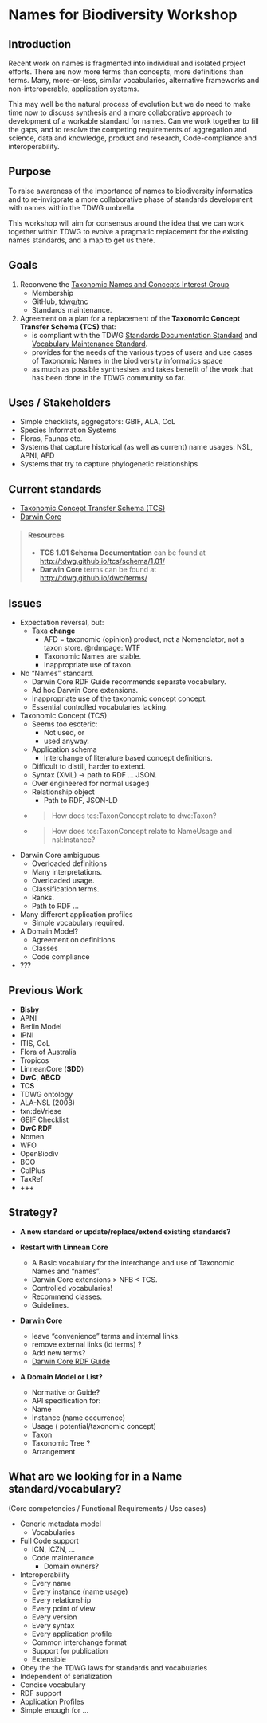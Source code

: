 # Names for Biodiversity Workshop

## Introduction

Recent work on names is fragmented into individual and isolated project efforts. There are now more terms than concepts, more definitions than terms. Many, more-or-less, similar vocabularies, alternative frameworks and non-interoperable, application systems.

This may well be the natural process of evolution but we do need to make time now to discuss synthesis and a more collaborative approach to development of a workable standard for names. Can we work together to fill the gaps, and to resolve the competing requirements of aggregation and science, data and knowledge, product and research, Code-compliance and interoperability.

## Purpose

To raise awareness of the importance of names to biodiversity informatics and to re-invigorate a more collaborative phase of standards development with names within the TDWG umbrella.

This workshop will aim for consensus around the idea that we can work together within TDWG to evolve a pragmatic replacement for the existing names standards, and a map to get us there.

## Goals

1.  Reconvene the [Taxonomic Names and Concepts Interest Group](https://www.tdwg.org/community/tnc/)
    - Membership
    - GitHub, [tdwg/tnc](https://github.com/tdwg/tnc)
    - Standards maintenance.
2.  Agreement on a plan for a replacement of the **Taxonomic Concept Transfer Schema (TCS)** that:
    - is compliant with the TDWG [Standards Documentation Standard](https://github.com/tdwg/vocab/tree/master/sds) and [Vocabulary Maintenance Standard](https://github.com/tdwg/vocab/tree/master/vms).
    - provides for the needs of the various types of users and use cases of Taxonomic Names in the biodiversity informatics space
    - as much as possible synthesises and takes benefit of the work that has been done in the TDWG community so far.

##  Uses / Stakeholders

- Simple checklists, aggregators: GBIF, ALA, CoL
- Species Information Systems
- Floras, Faunas etc.
- Systems that capture historical (as well as current) name usages: NSL, APNI, AFD
- Systems that try to capture phylogenetic relationships

## Current standards

- [Taxonomic Concept Transfer Schema (TCS)](https://www.tdwg.org/standards/tcs/)
-	[Darwin Core](https://www.tdwg.org/standards/dwc/)

> #### Resources
> - **TCS 1.01 Schema Documentation** can be found at http://tdwg.github.io/tcs/schema/1.01/
> - **Darwin Core** terms can be found at http://tdwg.github.io/dwc/terms/

## Issues

- Expectation reversal, but:
  - Taxa **change**
    - AFD = taxonomic (opinion) product, not a Nomenclator, not a taxon store.
      @rdmpage:  WTF
    - Taxonomic Names are stable.
    - Inappropriate use of taxon.
- No “Names” standard.
  - Darwin Core RDF Guide recommends separate vocabulary.
  - Ad hoc Darwin Core extensions.
  - Inappropriate use of the taxonomic concept concept.
  - Essential controlled vocabularies lacking.
- Taxonomic Concept (TCS)
  - Seems too esoteric:  
    - Not used, or
    - used anyway.
  - Application schema
    - Interchange of literature based concept definitions.
  - Difficult to distill, harder to extend.
  - Syntax (XML) → path to RDF … JSON.
  - Over engineered for normal usage:)
  - Relationship object
    - Path to RDF, JSON-LD
  - > How does tcs:TaxonConcept relate to dwc:Taxon?
  - > How does tcs:TaxonConcept relate to NameUsage and nsl:Instance?
- Darwin Core ambiguous
  - Overloaded definitions
  - Many interpretations.
  - Overloaded usage.
  - Classification terms.
  - Ranks.
  - Path to RDF …
- Many different application profiles
  - Simple vocabulary required.
- A Domain Model?
  - Agreement on definitions
  - Classes
  - Code compliance
- ???

## Previous Work

- **Bisby**
- APNI
- Berlin Model
- IPNI
- ITIS, CoL
- Flora of Australia
- Tropicos
- LinneanCore (**SDD**)
- **DwC**, **ABCD**
- **TCS**
- TDWG ontology
- ALA-NSL (2008)
- txn:deVriese
- GBIF Checklist
- **DwC RDF**
- Nomen
- WFO
- OpenBiodiv
- BCO
- ColPlus
- TaxRef
- +++

## Strategy?

- **A new standard or update/replace/extend existing standards?**

- **Restart with Linnean Core**
  - A Basic vocabulary for the interchange and use of Taxonomic Names and “names”.
  - Darwin Core  extensions >  NFB  < TCS.
  - Controlled vocabularies!
  - Recommend classes.
  - Guidelines.

- **Darwin Core**
  - leave “convenience” terms and internal links.
  - remove external links (id terms) ?
  - Add new terms?
  - [Darwin Core RDF Guide](http://rs.tdwg.org/dwc/terms/guides/rdf/index.htm#2.6_Darwin_Core_ID_terms_and_RDF)

- **A Domain Model or List?**
  - Normative or Guide?
  - API specification for:
  - Name
  - Instance (name occurrence)
  - Usage ( potential/taxonomic concept)
  - Taxon
  - Taxonomic Tree ?
  - Arrangement

## What are we looking for in a Name standard/vocabulary?

(Core competencies / Functional Requirements / Use cases)

- Generic metadata model
  - Vocabularies
- Full Code support
  - ICN, ICZN, ...
  - Code maintenance
    - Domain owners?
- Interoperability
  - Every name
  - Every instance (name usage)
  - Every relationship
  - Every point of view
  - Every version
  - Every syntax
  - Every application profile
  - Common interchange format
  - Support for publication
  - Extensible
- Obey the the TDWG laws for standards and vocabularies
- Independent of serialization
- Concise vocabulary
- RDF support
- Application Profiles
- Simple enough for …
